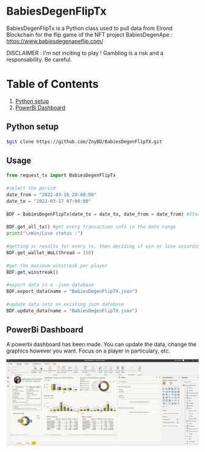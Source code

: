 # BabiesDegenFlipTx

BabiesDegenFlipTx is a Python class used to pull data from Elrond Blockchain for the flip game of the NFT project BabiesDegenApe : 
https://www.babiesdegenapeflip.com/

DISCLAIMER : I'm not inciting to play ! Gambling is a risk and a responsability. Be careful. 

# Table of Contents

1. [Python setup](#my-first-title)
2. [PowerBi Dashboard](#my-second-title)


## Python setup

```bash
$git clone https://github.com/ZnyBD/BabiesDegenFlipTX.git
```

## Usage

```python
from request_tx import BabiesDegenFlipTx

#select the period
date_from = "2022-03-16 20:00:00"
date_to = "2022-03-17 07:00:00"

BDF = BabiesDegenFlipTx(date_to = date_to, date_from = date_from) #Starting session to scrap data from BabiesDegenFlip

BDF.get_all_tx() #get every transaction info in the date range
print("\nWin/Lose status :")

#getting sc results for every tx, then deciding if win or lose according to it
BDF.get_wallet_WoL(thread = 150) 

#get the maximum winstreak per player
BDF.get_winstreak()

#export data in a .json database
BDF.export_data(name = "BabiesDegenFlipTX.json")

#update data into an existing json database
BDF.update_data(name = "BabiesDegenFlipTX.json") 
```

## PowerBi Dashboard

A powerbi dashboard has been made. You can update the data, change the graphics however you want. Focus on a player in particulary, etc. 

![img_1.png](img_readme/powerbi_babies.png)